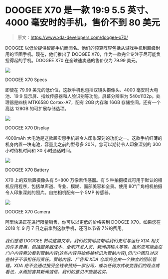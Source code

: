 # DOOGEE X70 是一款 19:9 5.5 英寸、4000 毫安时的手机，售价不到 80 美元

> 原文：<https://www.xda-developers.com/doogee-x70/>

DOOGEE 以低价提供智能手机而闻名。他们的预算阵容包括从游戏手机到超级耐用的坚固手机。现在，他们推出了 DOOGEE X70，作为一款完全专注于尽可能负担得起的手机。DOOGEE X70 在全球速卖通的售价仅为 79.99 美元。

 <picture>![](img/76d7b47b0efe8c02f3ea6cddc0050697.png)</picture> 

DOOGEE X70 Specs

即使在 79.99 美元的低价位，这款手机也包括双镜头摄像头、4000 毫安时大电池、19:9 显示屏、指纹传感器和人脸识别等功能。屏幕分辨率为 540x1132p。处理器是四核 MTK6580 Cortex-A7，配有 2GB 内存和 16GB 存储空间。还有一个高达 128GB 的可扩展存储选项。

 <picture>![](img/fc1e96c76a0fe758956cad2b20f21e01.png)</picture> 

DOOGEE X70 Display

4000mAh 大电池是这款超实惠手机最令人印象深刻的功能之一。这款手机纤薄的机身内置一块电池，容量比之前的型号多 20%。您可以期待令人印象深刻的 300 小时待机时间和 30 小时通话时间。

 <picture>![](img/18756ed172a28491eb75cbf09dd6cda6.png)</picture> 

DOOGEE X70 Battery

X70 上的双后置摄像头有 5+800 万像素传感器。有 5 种拍摄模式可用于默认的相机应用程序，包括单声道、专业、模糊、面部美容和全景。使用 80°广角相机拍摄令人印象深刻的照片。自拍相机配有一个 5MP 传感器。

 <picture>![](img/620a6db7409ee87aff73f8a570b32dfe.png)</picture> 

DOOGEE X70 Camera

阿里快递正在进行限量销售，你可以以更低的价格买到 DOOGEE X70。如果您在 2018 年 9 月 7 日之前拿到这款手机，还可以节省 7%的费用。

###### 我们感谢 DOOGEE 赞助这篇文章。我们的赞助商帮助我们支付与运行 XDA 相关的许多费用，包括服务器成本、全职开发人员、新闻撰稿人等等。虽然您可能会在门户内容旁边看到赞助内容(这些内容将始终被标记为赞助内容),但门户团队对这些帖子不承担任何责任。赞助内容、广告和 XDA 仓库完全由一个独立的团队管理。XDA 绝不会通过接受金钱来赞扬一家公司，或以任何方式改变我们的观点或看法，从而损害其新闻诚信。我们的意见不能被收买。